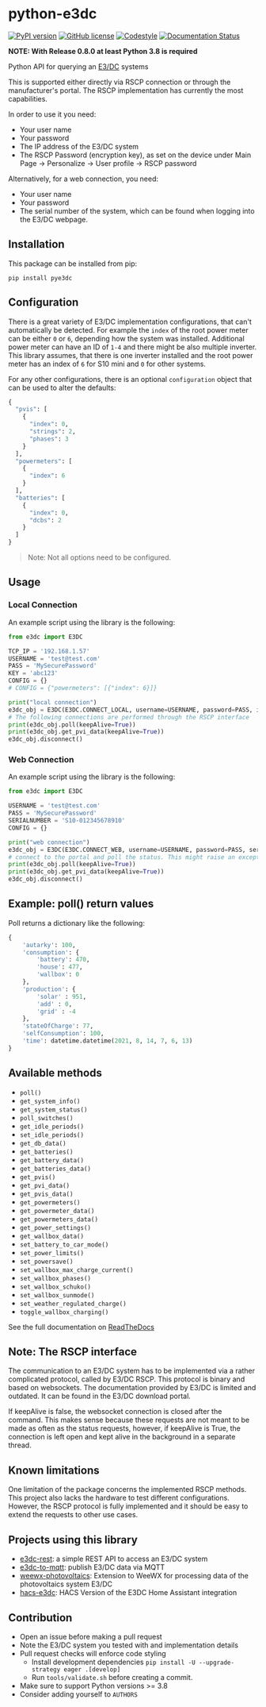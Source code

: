 # python-e3dc

[![PyPI version](https://badge.fury.io/py/pye3dc.svg)](https://badge.fury.io/py/pye3dc)
[![GitHub license](https://img.shields.io/github/license/fsantini/python-e3dc)](https://github.com/fsantini/python-e3dc/blob/master/LICENSE)
[![Codestyle](https://img.shields.io/badge/code%20style-black-000000.svg)](https://github.com/psf/black)
[![Documentation Status](https://readthedocs.org/projects/python-e3dc/badge/?version=latest)](https://python-e3dc.readthedocs.io/en/latest/?badge=latest)

**NOTE: With Release 0.8.0 at least Python 3.8 is required**

Python API for querying an [E3/DC](https://e3dc.de/) systems

This is supported either directly via RSCP connection or through the manufacturer's portal. The RSCP implementation has currently the most capabilities.

In order to use it you need:

- Your user name
- Your password
- The IP address of the E3/DC system
- The RSCP Password (encryption key), as set on the device under Main Page -> Personalize -> User profile -> RSCP password

Alternatively, for a web connection, you need:

- Your user name
- Your password
- The serial number of the system, which can be found when logging into the E3/DC webpage.

## Installation

This package can be installed from pip:

`pip install pye3dc`

## Configuration

There is a great variety of E3/DC implementation configurations, that can't automatically be detected. For example the `index` of the root power meter can be either `0` or `6`, depending how the system was installed. Additional power meter can have an ID of `1-4` and there might be also multiple inverter.
This library assumes, that there is one inverter installed and the root power meter has an index of `6` for S10 mini and `0` for other systems.

For any other configurations, there is an optional `configuration` object that can be used to alter the defaults:

```python
{
  "pvis": [
    {
      "index": 0,
      "strings": 2,
      "phases": 3
    }
  ],
  "powermeters": [
    {
      "index": 6
    }
  ],
  "batteries": [
    {
      "index": 0,
      "dcbs": 2
    }
  ]
}
```

> Note: Not all options need to be configured.

## Usage

### Local Connection

An example script using the library is the following:

```python
from e3dc import E3DC

TCP_IP = '192.168.1.57'
USERNAME = 'test@test.com'
PASS = 'MySecurePassword'
KEY = 'abc123'
CONFIG = {}
# CONFIG = {"powermeters": [{"index": 6}]}

print("local connection")
e3dc_obj = E3DC(E3DC.CONNECT_LOCAL, username=USERNAME, password=PASS, ipAddress = TCP_IP, key = KEY, configuration = CONFIG)
# The following connections are performed through the RSCP interface
print(e3dc_obj.poll(keepAlive=True))
print(e3dc_obj.get_pvi_data(keepAlive=True))
e3dc_obj.disconnect()
```

### Web Connection

An example script using the library is the following:

```python
from e3dc import E3DC

USERNAME = 'test@test.com'
PASS = 'MySecurePassword'
SERIALNUMBER = 'S10-012345678910'
CONFIG = {}

print("web connection")
e3dc_obj = E3DC(E3DC.CONNECT_WEB, username=USERNAME, password=PASS, serialNumber = SERIALNUMBER, isPasswordMd5=False, configuration = CONFIG)
# connect to the portal and poll the status. This might raise an exception in case of failed login. This operation is performed with Ajax
print(e3dc_obj.poll(keepAlive=True))
print(e3dc_obj.get_pvi_data(keepAlive=True))
e3dc_obj.disconnect()
```

## Example: poll() return values

Poll returns a dictionary like the following:

```python
{
    'autarky': 100,
    'consumption': {
        'battery': 470,
        'house': 477,
        'wallbox': 0
    },
    'production': {
        'solar' : 951,
        'add' : 0,
        'grid' : -4
    },
    'stateOfCharge': 77,
    'selfConsumption': 100,
    'time': datetime.datetime(2021, 8, 14, 7, 6, 13)
}
```

## Available methods

- `poll()`
- `get_system_info()`
- `get_system_status()`
- `poll_switches()`
- `get_idle_periods()`
- `set_idle_periods()`
- `get_db_data()`
- `get_batteries()`
- `get_battery_data()`
- `get_batteries_data()`
- `get_pvis()`
- `get_pvi_data()`
- `get_pvis_data()`
- `get_powermeters()`
- `get_powermeter_data()`
- `get_powermeters_data()`
- `get_power_settings()`
- `get_wallbox_data()`
- `set_battery_to_car_mode()`
- `set_power_limits()`
- `set_powersave()`
- `set_wallbox_max_charge_current()`
- `set_wallbox_phases()`
- `set_wallbox_schuko()`
- `set_wallbox_sunmode()`
- `set_weather_regulated_charge()`
- `toggle_wallbox_charging()`

See the full documentation on [ReadTheDocs](https://python-e3dc.readthedocs.io/en/latest/)

## Note: The RSCP interface

The communication to an E3/DC system has to be implemented via a rather complicated protocol, called by E3/DC RSCP. This protocol is binary and based on websockets. The documentation provided by E3/DC is limited and outdated. It can be found in the E3/DC download portal.

If keepAlive is false, the websocket connection is closed after the command. This makes sense because these requests are not meant to be made as often as the status requests, however, if keepAlive is True, the connection is left open and kept alive in the background in a separate thread.


## Known limitations

One limitation of the package concerns the implemented RSCP methods. This project also lacks the hardware to test different configurations. However, the RSCP protocol is fully implemented and it should be easy to extend the requests to other use cases.

## Projects using this library

- [e3dc-rest](https://github.com/vchrisb/e3dc-rest): a simple REST API to access an E3/DC system
- [e3dc-to-mqtt](https://github.com/mdhom/e3dc-to-mqtt): publish E3/DC data via MQTT
- [weewx-photovoltaics](https://github.com/roe-dl/weewx-photovoltaics): Extension to WeeWX for processing data of the photovoltaics system E3/DC
- [hacs-e3dc](https://github.com/torbennehmer/hacs-e3dc): HACS Version of the E3DC Home Assistant integration

## Contribution

- Open an issue before making a pull request
- Note the E3/DC system you tested with and implementation details
- Pull request checks will enforce code styling
  - Install development dependencies `pip install -U --upgrade-strategy eager .[develop]`
  - Run `tools/validate.sh` before creating a commit.
- Make sure to support Python versions >= 3.8
- Consider adding yourself to `AUTHORS`
